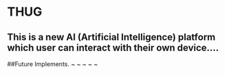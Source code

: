 # THUG

 ## This is a new AI (Artificial Intelligence) platform which user can interact with their own device....
 
 ##Future Implements.
 ~
 ~
 ~
 ~
 ~
